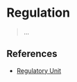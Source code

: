 # Regulation

> ...

## References

- [Regulatory Unit](../../../../Locus-Social-Realitatis/Facet/Regulation/Unit/README.md)

